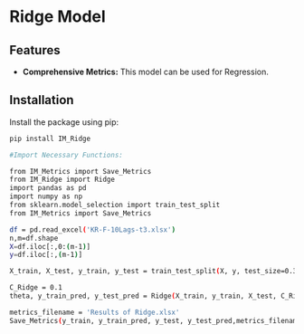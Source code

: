 # Ridge Model
## Features  

- **Comprehensive Metrics:**  This model can be used for Regression.  

## Installation  

Install the package using pip:  

```bash  
pip install IM_Ridge

#Import Necessary Functions:

from IM_Metrics import Save_Metrics
from IM_Ridge import Ridge
import pandas as pd
import numpy as np  
from sklearn.model_selection import train_test_split
from IM_Metrics import Save_Metrics

df = pd.read_excel('KR-F-10Lags-t3.xlsx')
n,m=df.shape
X=df.iloc[:,0:(m-1)]
y=df.iloc[:,(m-1)]

X_train, X_test, y_train, y_test = train_test_split(X, y, test_size=0.30,random_state=None,shuffle=False)

C_Ridge = 0.1
theta, y_train_pred, y_test_pred = Ridge(X_train, y_train, X_test, C_Ridge)  

metrics_filename = 'Results of Ridge.xlsx'
Save_Metrics(y_train, y_train_pred, y_test, y_test_pred,metrics_filename)


